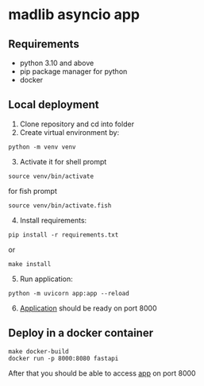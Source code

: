 # madlib asyncio app 
## Requirements
- python 3.10 and above
- pip package manager for python
- docker
## Local deployment
1. Clone repository and cd into folder
2. Create virtual environment by:
```shell
python -m venv venv
```
3. Activate it
for shell prompt
```shell
source venv/bin/activate
```
for fish prompt
```shell
source venv/bin/activate.fish
```
4. Install requirements:
```shell
pip install -r requirements.txt
```
or 
```shell
make install
```
5. Run application:
```shell
python -m uvicorn app:app --reload
```
6. [Application](http://127.0.0.1:8000/docs) should be ready on port 8000 

## Deploy in a docker container

```shell
make docker-build
docker run -p 8000:8080 fastapi
```
After that you should be able to access [app](http://0.0.0.0:8000/docs) on port 8000
